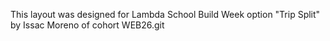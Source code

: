 This layout was designed for Lambda School Build Week option "Trip Split" by Issac Moreno of cohort WEB26.git